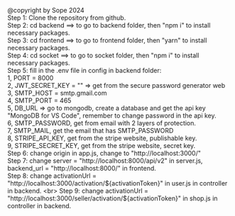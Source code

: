 @copyright by Sope 2024 <br>
Step 1: Clone the repository from github. <br>
Step 2: cd backend ==> to go to backend folder, then "npm i" to install necessary packages. <br>
Step 3: cd frontend ==> to go to frontend folder, then "yarn" to install necessary packages. <br>
Step 4: cd socket ==> to go to socket folder, then "npm i" to install necessary packages. <br>
Step 5: fill in the .env file in config in backend folder: <br>
        1, PORT = 8000 <br>
        2, JWT_SECRET_KEY = "" => get from the secure password generator web <br>
        3, SMTP_HOST = smtp.gmail.com <br>
        4, SMTP_PORT = 465 <br>
        5, DB_URL => go to mongodb, create a database and get the api key "MongoDB for VS Code", remember to change password in the api key. <br>
        6, SMTP_PASSWORD, get from email with 2 layers of protection. <br>
        7, SMTP_MAIL, get the email that has SMTP_PASSWORD <br>
        8, STRIPE_API_KEY, get from the stripe website, publishable key. <br>
        9, STRIPE_SECRET_KEY, get from the stripe website, secret key. <br>
Step 6: change origin in app.js, change to "http://localhost:3000/" <br>
Step 7: change server = "http://localhost:8000/api/v2" in server.js, backend_url = "http://localhost:8000/" in frontend. <br>
Step 8: change activationUrl = "http://localhost:3000/activation/${activationToken}" in user.js in controller in backend. <br>
Step 9: change activationUrl = "http://localhost:3000/seller/activation/${activationToken}" in shop.js in controller in backend. <br>
